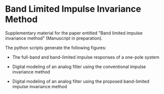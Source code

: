# Band Limited Impulse Invariance Method

Supplementary material for the paper entitled "Band limited impulse invariance method" (Manuscript in preparation).

The python scripts generate the following figures:

* The full-band and band-limited impulse responses of a one-pole system

* Digital modeling of an analog filter using the conventional impulse invariance method

* Digital modeling of an analog filter using the proposed band-limited impulse invariance method
